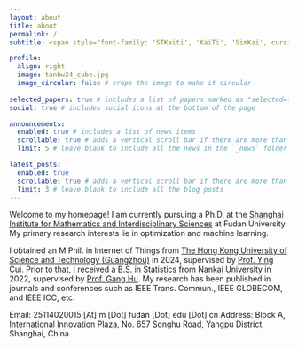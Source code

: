 ```yaml
---
layout: about
title: about
permalink: /
subtitle: <span style="font-family: 'STKaiti', 'KaiTi', 'SimKai', cursive;">人生自古谁无死，留取丹心照汗青</span>

profile:
  align: right
  image: tanbw24_cube.jpg
  image_circular: false # crops the image to make it circular
  
selected_papers: true # includes a list of papers marked as "selected={true}"
social: true # includes social icons at the bottom of the page

announcements:
  enabled: true # includes a list of news items
  scrollable: true # adds a vertical scroll bar if there are more than 3 news items
  limit: 5 # leave blank to include all the news in the `_news` folder

latest_posts:
  enabled: true
  scrollable: true # adds a vertical scroll bar if there are more than 3 new posts items
  limit: 3 # leave blank to include all the blog posts
---
```


Welcome to my homepage! I am currently pursuing a Ph.D. at the <a href='https://www.simis.cn/'>Shanghai Institute for Mathematics and Interdisciplinary Sciences</a> at Fudan University. My primary research interests lie in optimization and machine learning.

I obtained an M.Phil. in Internet of Things from <a href='https://www.hkust-gz.edu.cn/
'>The Hong Kong University of Science and Technology (Guangzhou)</a> in 2024, supervised by <a href='https://personal.hkust-gz.edu.cn/yingcui/index.html'>Prof. Ying Cui</a>. Prior to that, I received a B.S. in Statistics from <a href='https://en.nankai.edu.cn/
'>Nankai University</a> in 2022, supervised by <a href='https://my.nankai.edu.cn/stat/hg/list.htm'>Prof. Gang Hu</a>. My research has been published in journals and conferences such as IEEE Trans. Commun., IEEE GLOBECOM, and IEEE ICC, etc.

Email: 25114020015 [At] m [Dot] fudan [Dot] edu [Dot] cn
Address: Block A, International Innovation Plaza, No. 657 Songhu Road, Yangpu District, Shanghai, China


[//]: # (Write your biography here. Tell the world about yourself. Link to your favorite [subreddit]&#40;http://reddit.com&#41;. You can put a picture in, too. The code is already in, just name your picture `prof_pic.jpg` and put it in the `img/` folder.)

[//]: # (Put your address / P.O. box / other info right below your picture. You can also disable any of these elements by editing `profile` property of the YAML header of your `_pages/about.md`. Edit `_bibliography/papers.bib` and Jekyll will render your [publications page]&#40;/al-folio/publications/&#41; automatically.)

[//]: # (Link to your social media connections, too. This theme is set up to use [Font Awesome icons]&#40;https://fontawesome.com/&#41; and [Academicons]&#40;https://jpswalsh.github.io/academicons/&#41;, like the ones below. Add your Facebook, Twitter, LinkedIn, Google Scholar, or just disable all of them.)
